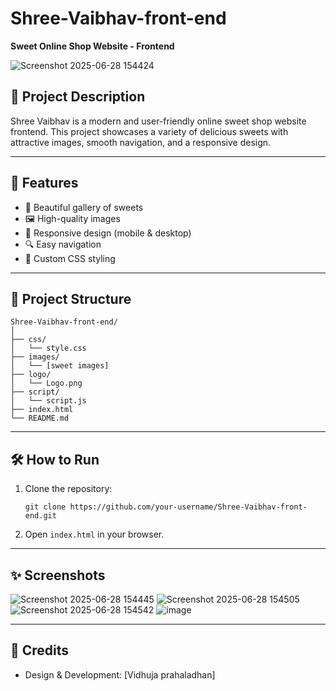 
# Shree-Vaibhav-front-end

**Sweet Online Shop Website - Frontend**


![Screenshot 2025-06-28 154424](https://github.com/user-attachments/assets/596f5039-c0ce-4113-b87d-2648ddfd93bf)


## 📝 Project Description

Shree Vaibhav is a modern and user-friendly online sweet shop website frontend. This project showcases a variety of delicious sweets with attractive images, smooth navigation, and a responsive design.

---

## 🚀 Features

- 🍬 Beautiful gallery of sweets
- 🖼️ High-quality images
- 📱 Responsive design (mobile & desktop)
- 🔍 Easy navigation
- 🎨 Custom CSS styling

---

## 📂 Project Structure

```
Shree-Vaibhav-front-end/
│
├── css/
│   └── style.css
├── images/
│   └── [sweet images]
├── logo/
│   └── Logo.png
├── script/
│   └── script.js
├── index.html
└── README.md
```

---

## 🛠️ How to Run

1. Clone the repository:
   ```
   git clone https://github.com/your-username/Shree-Vaibhav-front-end.git
   ```
2. Open `index.html` in your browser.

---

## ✨ Screenshots
 ![Screenshot 2025-06-28 154445](https://github.com/user-attachments/assets/bc2a56f7-043b-40b4-a051-577bad7e240e)
![Screenshot 2025-06-28 154505](https://github.com/user-attachments/assets/eb516ff0-9093-4fdc-996a-633a0e59ac4c)
![Screenshot 2025-06-28 154542](https://github.com/user-attachments/assets/89323931-1dcf-46ee-8c4d-b75e307aedb0)
![image](https://github.com/user-attachments/assets/721b34ef-5f2e-4f00-883d-8b3cda11af2f)




---

## 🙏 Credits
- Design & Development: [Vidhuja prahaladhan]

